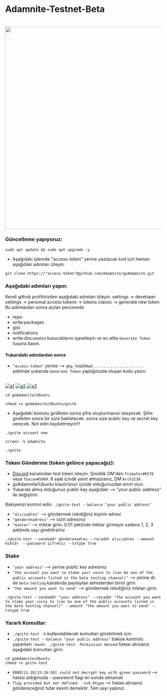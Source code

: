 # Adamnite-Testnet-Beta
<h1 align="center"> <img src="https://pbs.twimg.com/media/FgbLe38XoAE7ImO?format=png&name=large" width="650"></h1>

### Güncelleme yapıyoruz: 
```
sudo apt update && sudo apt upgrade -y
```
* Aşağıdaki işlemde "access-token" yerine yazılacak kod için hemen aşağıdaki adımları izleyin.
```
git clone https://"access-token"@github.com/Adamnite/goAdamnite.git
```
### Aşağıdaki adımları yapın:

Kendi github profilinizden aşağıdaki adımları izleyin.
settings -> developer settings -> personal access tokens -> tokens classic -> generate new token
Bu adımlardan sonra açılan pencerede 
 * repo
 * write:packages
 * gist
 * notifications
 * write:discussion
kutucuklarını işaretleyin ve en altta ``Generate Token`` tuşuna basın.
#### Yukarıdaki adımlardan sonra
 * ``"access-token"`` yerine --> ``ghp_tkUD99pU.......................`` şeklinde yukarıda ``Generate Token`` yaptığınızda oluşan kodu yazın.
 
</br>
<a href="https://imgbb.com/"><img src="https://i.ibb.co/560QzDh/a1.png" alt="a1" border="0"></a>
<a href="https://ibb.co/bRtPffZ"><img src="https://i.ibb.co/prqxmm8/a2.png" alt="a2" border="0"></a>
<a href="https://ibb.co/BzpGZ8Z"><img src="https://i.ibb.co/znMFRKR/a3.png" alt="a3" border="0"></a>
</br>

```
cd goAdamnite/Ubuntu
```

```
chmod +x goAdamnite/Ubuntu/gnite
```
* Aşağıdaki komutu girdikten sonra şifre oluşturmanızı isteyecek. Şifre girdikten sonra bir süre bekletecek. sonra size public key ve secret key verecek. Not edin kaybetmeyin!!!
```
./gnite account new
```

```
screen -S adamnite
```
```
./gnite
```


### Token Gönderme (token gelince yapacağız): 
* [Discord](https://discord.gg/adamnite-921093307533230111) kanalından test token isteyin. Şimdilik DM'den ``Tsimafei#6578`` veya ``Toucan#5099``. 8 saat içinde yanıt almazsanız, DM ``Arch2230``.
* goAdamnite/Ubuntu klasörünün içinde olduğunuzdan emin olun.
* Yukarıda almış olduğunuz public key aşağıdaki --> "your public address" ile değiştirin 

Bakiyenizi kontrol edin:  ``./gnite-test --balance "your public address"``
* ``"alıcıadres"`` --> göndermek istediğiniz kişinin adresi
* ``"gönderenadress"`` --> sizin adresiniz
* ``"miktar"`` --> miktar girin. 0.01 şeklinde miktar girmeyin sadece 1, 2, 3 şeklinde sayı girebilirsiniz

```
./gnite-test --sendaddr gönderenadres --recaddr alıcıadres --amount miktar  --password şifreniz --txtype true
```

### Stake
* ``"your address"`` --> yerine public key adresiniz
* ``"the account you want to stake your coins to (can be one of the public accounts listed in the beta testing channel)"`` --> yerine dc de ``beta-testing`` kanalında paylaşılan adreslerden birini girin
* ``"the amount you want to send"`` --> göndermek istediğiniz miktarı girin.
```
./gnite-test --sendaddr "your address" --recaddr "the account you want to stake your coins to (can be one of the public accounts listed in the beta testing channel)" --amount "the amount you want to send" --txtype true
```
### Yararlı Komutlar:

*  ``./gnite-test -h`` kullanılabilecek komutları görebilmek için.
* ``./gnite-test --balance "your public address"`` bakiye kontrolü yaparken ``-bash: ./gnite-test: Permission denied`` hatası alırsanız. aşağıdaki komutları girin.
```
cd goAdamnite/Ubuntu
chmod +x gnite-test
```
* ``EROR[11-28|15:26:58] could not decrypt key with given password`` --> hatası aldığınızda --password flagı en sonda olmamalı
* ``flag provided but not defined: -tx0.0type`` --> hatası alırsanız göndereceğiniz tutar kesirli demektir. Tam sayı yapınız.
